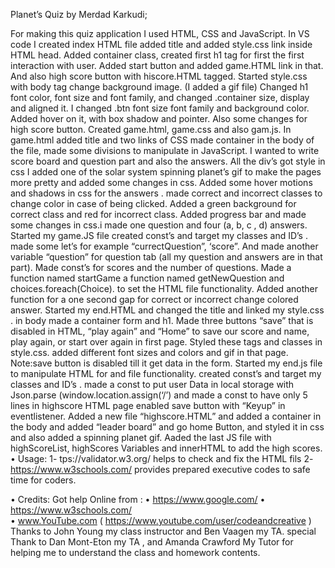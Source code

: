Planet’s Quiz by Merdad Karkudi;

For making this quiz application I used HTML, CSS and JavaScript.
In VS code I created index HTML file added title and added style.css link inside HTML head.
Added container class, created first h1 tag for first the first interaction with user. 
Added start button and added game.HTML link in that. And also high score button with hiscore.HTML tagged.
Started style.css with body tag change background image. (I added a gif file)
Changed h1 font color, font size and font family, and changed .container size, display and aligned it.
I changed .btn font size font family and background color. Added hover on it, with box shadow and pointer. Also some changes for high score button.
Created game.html, game.css and also gam.js.
In game.html added title and two links of CSS made container in the body of the file, made some divisions to manipulate in JavaScript. I wanted to write score board and question part and also the answers. All the div’s got style in css I added one of the solar system spinning planet’s gif to make the pages more pretty and added some changes in css. Added some hover motions and shadows in css for the answers . made correct and incorrect classes to change color in case of being clicked. Added a green background for correct class and red for incorrect class. Added progress bar and made some changes in css.i made one question and four (a, b, c , d) answers.
Started my game.JS file created const’s and target my classes and ID’s . made some let’s for example “currectQuestion”, ‘score”.  And made another variable “question” for question tab (all my question and answers are in that part). Made const’s for scores and the number of questions. Made a function named startGame  a function named getNewQuestion and choices.foreach(Choice).  to set the HTML file functionality. Added another function for a one second gap for correct or incorrect change colored answer.
Started my end.HTML and changed the title and linked my style.css . in body made a container form and h1. Made three buttons “save” that is disabled in HTML, “play again” and “Home” to save our score and name, play again, or start over again in first page. Styled these tags and classes in style.css. added different font sizes and colors and gif in that page. Note:save button is disabled till it get data in the form.
Started my end.js file to manipulate HTML for and file functionality. created const’s and target my classes and ID’s . made a const to put user Data in local storage with Json.parse (window.location.assign(‘/’) and made a const to have only 5 lines in highscore HTML page enabled save button with “Keyup” in eventlistener. 
Added a new file “highscore.HTML” and added a container in the body and added “leader board” and go home Button, and styled it in css and also added a spinning planet gif.
Aaded the last JS file with highScoreList, highScores Variables and innerHTML to add the high scores.
• Usage: 
1-	tps://validator.w3.org/  helps to check and fix the HTML fils
2-	https://www.w3schools.com/ provides prepared executive codes to safe time for coders.

• Credits:
Got help Online from : 
•	https://www.google.com/
•	https://www.w3schools.com/  
•	www.YouTube.com  ( https://www.youtube.com/user/codeandcreative )
 Thanks to John Young my class instructor and Ben Vaagen my TA. special Thank to Dan Mont-Eton my TA , and Amanda Crawford My Tutor for helping me to understand the class and homework contents.
